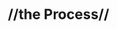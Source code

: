 ---
pid: CH267
title: "//the Process//"
location_transcription: 1300 Cecil B. Moore Ave.
zipcode: '19425'
outside_phl: 'Chester Springs PA '
neighborhood: 
age: '18'
age_range: 13-19
instagram: 
image_file_name: CH_267.jpg
proposal_transcription: 
topic: Figure,Sports
topic_summary: 0, 0
type: Sculpture Statue
keywords_other: 
credit: Evan Dewey
image_labels: |-
  Goat
  Joel Embiid
twitter: 
facebook: 
permalink: "/monuments/ch267/"
layout: item-page
---